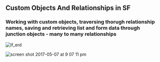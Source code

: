 ## Custom Objects And Relationships in SF
### Working with custom objects, traversing thorugh relationship names, saving and retrieving list and form data through junction objects - many to many relationships

![lf_erd](https://cloud.githubusercontent.com/assets/11150362/25809020/ce4c411c-33d9-11e7-8b94-cd851fc81467.png)

![screen shot 2017-05-07 at 9 07 11 pm](https://cloud.githubusercontent.com/assets/11150362/26733381/aa64385a-4788-11e7-98cf-548e1eff1a8b.png)
